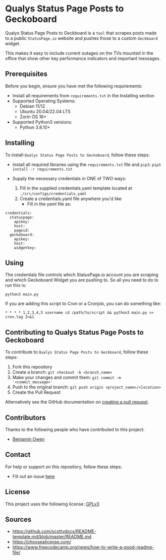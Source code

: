 # Qualys Status Page Posts to Geckoboard

Qualys Status Page Posts to Geckboard is a `tool` that scrapes posts made to a public `StatusPage.io` website and pushes those to a custom `Geckboard` widget.

This makes it easy to include current outages on the TVs mounted in the office that show other key performance indicators and important messages.

## Prerequisites

Before you begin, ensure you have met the following requirements:

- Install all requirements from `requirements.txt` in the Installing section
- Supported Operating Systems:
  - Debian 11/12
  - Ubuntu 20.04/22.04 LTS
  - Zorin OS 16+
- Supported Python3 versions:
  - Python 3.8.10+

## Installing

To install `Qualys Status Page Posts to Geckoboard`, follow these steps:

* Install all required libraries using the `requirements.txt` file and `pip3`:
`pip3 install -r requirements.txt`

* Supply the necessary credentials in ONE of TWO ways:
   1. Fill in the supplied credentials.yaml template located at `./src/configs/credentials.yaml`
   2. Create a credentials.yaml file anywhere you'd like
      * Fill in the yaml file as:
```
credentials:
  statuspage:
    apikey:
    host:
    pageid:
  geckoboard:
    apikey:
    host:
    widgetkey:
```

## Using

The credentials file controls which StatusPage.io account you are scraping and which Geckoboard Widget you are pushing to. So all you need to do to run this is:

`python3 main.py`

If you are adding this script to Cron or a Cronjob, you can do something like:

`* * * * 1,2,3,4,5 username cd /path/to/script && python3 main.py >> cron.log 2>&1`

## Contributing to Qualys Status Page Posts to Geckoboard

To contribute to `Qualys Status Page Posts to Geckboard`, follow these steps:

1. Fork this repository
2. Create a branch: `git checkout -b <branch_name>`
3. Make your changes and commit them: `git commit -m '<commit_message>'`
4. Push to the original branch: `git push origin <project_name>/<location>`
5. Create the Pull Request

Alternatively see the GitHub documentation on [creating a pull request](https://help.github.com/en/github/collaborating-with-issues-and-pull-requests/creating-a-pull-request).

## Contributors

Thanks to the following people who have contributed to this project:

- [Benjamin Owen](https://github.com/benowe1717)

## Contact

For help or support on this repository, follow these steps:

- Fill out an issue [here](https://github.com/benowe1717/qualys-statuspage-to-geckoboard/issues)

## License

This project uses the following license: [GPLv3](https://choosealicense.com/licenses/gpl-3.0/)

## Sources

- https://github.com/scottydocs/README-template.md/blob/master/README.md
- https://choosealicense.com/
- https://www.freecodecamp.org/news/how-to-write-a-good-readme-file/
